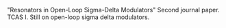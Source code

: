 "Resonators in Open-Loop Sigma-Delta Modulators" Second journal paper. TCAS I.
Still on open-loop sigma delta modulators.
